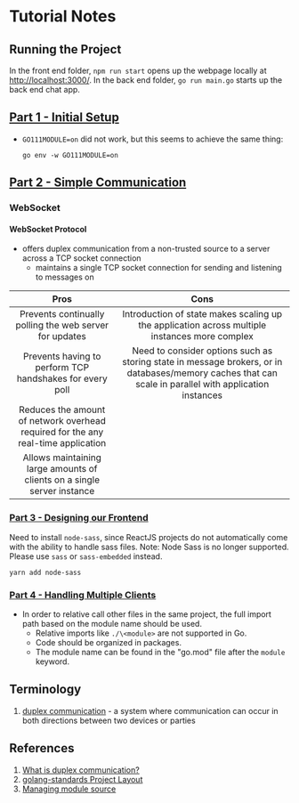 # Tutorial Notes

## Running the Project

In the front end folder, `npm run start` opens up the webpage locally at [http://localhost:3000/](http://localhost:3000/). In the back end folder, `go run main.go` starts up the back end chat app.

## [Part 1 - Initial Setup](https://tutorialedge.net/projects/chat-system-in-go-and-react/part-1-initial-setup/)

- `GO111MODULE=on` did not work, but this seems to achieve the same thing:

  ```[C++]
  go env -w GO111MODULE=on
  ```

## [Part 2 - Simple Communication](https://tutorialedge.net/projects/chat-system-in-go-and-react/part-2-simple-communication/)

### WebSocket

#### WebSocket Protocol

- offers duplex communication from a non-trusted source to a server across a TCP socket connection
  - maintains a single TCP socket connection for sending and listening to messages on

|                                       Pros                                        |                                                                          Cons                                                                          |
| :-------------------------------------------------------------------------------: | :----------------------------------------------------------------------------------------------------------------------------------------------------: |
|              Prevents continually polling the web server for updates              |                             Introduction of state makes scaling up the application across multiple instances more complex                              |
|             Prevents having to perform TCP handshakes for every poll              | Need to consider options such as storing state in message brokers, or in databases/memory caches that can scale in parallel with application instances |
| Reduces the amount of network overhead required for the any real-time application |                                                                                                                                                        |
|      Allows maintaining large amounts of clients on a single server instance      |                                                                                                                                                        |

### [Part 3 - Designing our Frontend](https://tutorialedge.net/projects/chat-system-in-go-and-react/part-3-designing-our-frontend/)

Need to install `node-sass`, since ReactJS projects do not automatically come with the ability to handle sass files.
Note: Node Sass is no longer supported. Please use `sass` or `sass-embedded` instead.

```[shell]
yarn add node-sass
```

### [Part 4 - Handling Multiple Clients](https://tutorialedge.net/projects/chat-system-in-go-and-react/part-4-handling-multiple-clients/)

- In order to relative call other files in the same project, the full import path based on the module name should be used.
  - Relative imports like `./\<module>` are not supported in Go.
  - Code should be organized in packages.
  - The module name can be found in the "go.mod" file after the `module` keyword.

## Terminology

1. [duplex communication][1] - a system where communication can occur in both directions between two devices or parties

## References

1. [What is duplex communication?][1]
2. [golang-standards Project Layout](https://github.com/golang-standards/project-layout)
3. [Managing module source](https://go.dev/doc/modules/managing-source)

[1]: https://www.pubnub.com/learn/glossary/duplex-communication/
